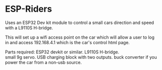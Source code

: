 # ESP-Riders

Uses an ESP32 Dev kit module to control a small cars direction and speed with a L9110S H-bridge.

This will set up a wifi access point on the car which will allow a user to log in and access 192.168.4.1 which is the car's control html page.

Parts required:  ESP32 devkit or similar.
                 L9110S H-bridge.    
                 small 9g servo.
                 USB charging block with two outputs.
                 buck converter if you power the car from a non-usb source.
                 
